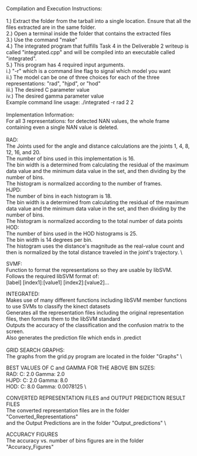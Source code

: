Compilation and Execution Instructions: \
\
1.) Extract the folder from the tarball into a single location. Ensure that all the files extracted are in the same folder. \
2.) Open a terminal inside the folder that contains the extracted files \
3.) Use the command "make" \
4.) The integrated program that fulfills Task 4 in the Deliverable 2 writeup is called "integrated.cpp" and will be compiled into an executable called "integrated". \
5.) This program has 4 required input arguments. \
i.) "-r" which is a command line flag to signal which model you want \
ii.) The model can be one of three choices for each of the three representations: "rad", "hjpd", or "hod" \
iii.) The desired C parameter value \
iv.) The desired gamma parameter value \
Example command line usage: ./integrated -r rad 2 2 \
\
Implementation Information: \
For all 3 representations: for detected NAN values, the whole frame containing even a single NAN value is deleted. \
\
RAD: \
The Joints used for the angle and distance calculations are the joints 1, 4, 8, 12, 16, and 20. \
The number of bins used in this implementation is 16. \
The bin width is a determined from calculating the residual of the maximum data value and the minimum data value in the set, and then dividing by the number of bins. \
The histogram is normalized according to the number of frames. \
HJPD: \
The number of bins in each histogram is 18.\
The bin width is a determined from calculating the residual of the maximum data value and the minimum data value in the set, and then dividing by the number of bins. \
The histogram is normalized according to the total number of data points \
HOD: \
The number of bins used in the HOD histograms is 25. \
The bin width is 14 degrees per bin. \
The histogram uses the distance's magnitude as the real-value count and then is normalized by the total distance traveled in the joint's trajectory. \

SVMF: \
Function to format the representations so they are usable by libSVM. Follows the required libSVM format of: \
[label] [index1]:[value1] [index2]:[value2]...

INTEGRATED: \
Makes use of many different functions including libSVM member functions to use SVMs to classify the kinect datasets \
Generates all the representation files including the original representation files, then formats them to the libSVM standard \
Outputs the accuracy of the classification and the confusion matrix to the screen. \
Also generates the prediction file which ends in .predict \
\
GRID SEARCH GRAPHS: \
The graphs from the grid.py program are located in the folder "Graphs" \

BEST VALUES OF C and GAMMA FOR THE ABOVE BIN SIZES: \
RAD: C: 2.0 Gamma: 2.0 \
HJPD: C: 2.0 Gamma: 8.0 \
HOD: C: 8.0 Gamma: 0.0078125 \

CONVERTED REPRESENTATION FILES and OUTPUT PREDICTION RESULT FILES \
The converted representation files are in the folder "Converted_Representations" \
and the Output Predictions are in the folder "Output_predictions" \

ACCURACY FIGURES \
The accuracy vs. number of bins figures are in the folder "Accuracy_Figures" 


